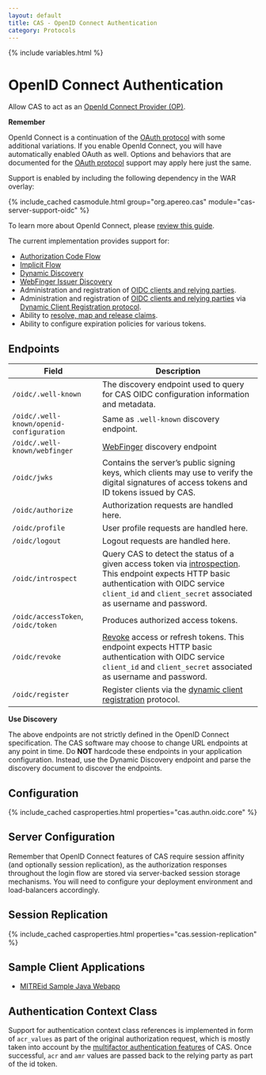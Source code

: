 ```yaml
---
layout: default
title: CAS - OpenID Connect Authentication
category: Protocols
---
```

{% include variables.html %}

# OpenID Connect Authentication

Allow CAS to act as an [OpenId Connect Provider (OP)](http://openid.net/connect/).

<div class="alert alert-info"><strong>Remember</strong><p>OpenId Connect is a continuation of 
the <a href="OAuth-Authentication.html">OAuth protocol</a> with some additional variations. If 
you enable OpenId Connect, you will have automatically enabled OAuth as well. Options and 
behaviors that are documented for the <a href="OAuth-Authentication.html">OAuth protocol</a> 
support may apply here just the same.</p></div>

Support is enabled by including the following dependency in the WAR overlay:

{% include_cached casmodule.html group="org.apereo.cas" module="cas-server-support-oidc" %}

To learn more about OpenId Connect, please [review this guide](http://openid.net/specs/openid-connect-basic-1_0.html).

The current implementation provides support for:

- [Authorization Code Flow](http://openid.net/specs/openid-connect-basic-1_0.html)
- [Implicit Flow](https://openid.net/specs/openid-connect-implicit-1_0.html)
- [Dynamic Discovery](https://openid.net/specs/openid-connect-discovery-1_0.html)
- [WebFinger Issuer Discovery](https://openid.net/specs/openid-connect-discovery-1_0-21.html)
- Administration and registration of [OIDC clients and relying parties](../services/Service-Management.html).
- Administration and registration of [OIDC clients and relying parties](../services/Service-Management.html) via [Dynamic Client Registration protocol](https://tools.ietf.org/html/draft-ietf-oauth-dyn-reg-management-01).
- Ability to [resolve, map and release claims](../integration/Attribute-Release-Policies.html).
- Ability to configure expiration policies for various tokens.

## Endpoints

| Field                                     | Description
|-------------------------------------------|-------------------------------------------------------
| `/oidc/.well-known`                       | The discovery endpoint used to query for CAS OIDC configuration information and metadata.
| `/oidc/.well-known/openid-configuration`  | Same as `.well-known` discovery endpoint.
| `/oidc/.well-known/webfinger`             | [WebFinger](https://tools.ietf.org/html/rfc7033) discovery endpoint
| `/oidc/jwks`                              | Contains the server’s public signing keys, which clients may use to verify the digital signatures of access tokens and ID tokens issued by CAS.
| `/oidc/authorize`                         | Authorization requests are handled here.
| `/oidc/profile`                           | User profile requests are handled here.
| `/oidc/logout`                            | Logout requests are handled here.
| `/oidc/introspect`                        | Query CAS to detect the status of a given access token via [introspection](https://tools.ietf.org/html/rfc7662). This endpoint expects HTTP basic authentication with OIDC service `client_id` and `client_secret` associated as username and password.
| `/oidc/accessToken`, `/oidc/token`        | Produces authorized access tokens.
| `/oidc/revoke`                            | [Revoke](https://tools.ietf.org/html/rfc7009) access or refresh tokens. This endpoint expects HTTP basic authentication with OIDC service `client_id` and `client_secret` associated as username and password.
| `/oidc/register`                          | Register clients via the [dynamic client registration](https://tools.ietf.org/html/draft-ietf-oauth-dyn-reg-management-01) protocol.

<div class="alert alert-warning"><strong>Use Discovery</strong><p>The above endpoints
are not strictly defined in the OpenID Connect specification. The CAS software may choose to change URL endpoints
at any point in time. Do <strong>NOT</strong> hardcode these endpoints in your application configuration.
Instead, use the Dynamic Discovery endpoint and parse the discovery document to discover the endpoints.</p></div>

## Configuration

{% include_cached casproperties.html properties="cas.authn.oidc.core" %}

## Server Configuration

Remember that OpenID Connect features of CAS require session affinity (and optionally session replication),
as the authorization responses throughout the login flow are stored via server-backed session storage mechanisms. 
You will need to configure your deployment environment and load-balancers accordingly.

## Session Replication

{% include_cached casproperties.html properties="cas.session-replication" %}

## Sample Client Applications

- [MITREid Sample Java Webapp](https://github.com/apereo/oidc-sample-java-webapp)

## Authentication Context Class

Support for authentication context class references is implemented in form of `acr_values` as part of the original 
authorization request, which is mostly taken into account by 
the [multifactor authentication features](../mfa/Configuring-Multifactor-Authentication.html) of CAS. 
Once successful, `acr` and `amr` values are passed back to the relying party as part of the id token.
